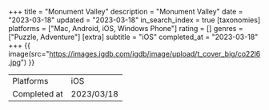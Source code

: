 +++
title = "Monument Valley"
description = "Monument Valley"
date = "2023-03-18"
updated = "2023-03-18"
in_search_index = true
[taxonomies]
platforms = ["Mac, Android, iOS, Windows Phone"]
rating = []
genres = ["Puzzle, Adventure"]
[extra]
subtitle = "iOS"
completed_at = "2023-03-18"
+++
{{ image(src="https://images.igdb.com/igdb/image/upload/t_cover_big/co22l6.jpg") }}

|              |            |
| ------------ | ---------- |
| Platforms    | iOS |
| Completed at | 2023/03/18 |

